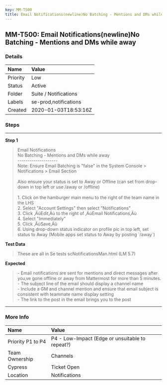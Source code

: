 ```yaml
---
key: MM-T500
title: Email Notifications(newline)No Batching - Mentions and DMs while away
---
```


## MM-T500: Email Notifications(newline)No Batching - Mentions and DMs while away

### Details

| Name     | Value                 |
| :------- | :-------------------- |
| Priority | Low                   |
| Status   | Active                |
| Folder   | Suite / Notifications |
| Labels   | se-prod,notifications |
| Created  | 2020-01-03T18:53:16Z  |

### Steps

<hr/>

**Step 1**

> <article>Email Notifications<br />No Batching - Mentions and DMs while away<br />--------------------<br />Note: Ensure Email Batching is &quot;false&quot; in the System Console &gt; Notifications &gt; Email Section<br /><br />Also ensure your status is set to Away or Offline (can set from drop-down in top left or use /away or /offline)<br /><br />1. Click on the hamburger main menu to the right of the team name in the LHS<br />2. Select &quot;Account Settings&quot; then select &quot;Notifications&quot;<br />3. Click &sbquo;&Auml;&uacute;Edit&sbquo;&Auml;&ugrave; to the right of &sbquo;&Auml;&uacute;Email Notifications&sbquo;&Auml;&ugrave;<br />4. Select &quot;Immediately&quot;<br />5. Click &sbquo;&Auml;&uacute;Save&sbquo;&Auml;&ugrave;<br />6. Using drop-down status indicator on profile pic in top left, set status to Away (Mobile apps set status to Away by posting `/away`)</article>

**Test Data**

> <article>These are all in Se tests scNotificationsMan.html (LM 5.7)</article>

**Expected**

> <article>- Email notifications are sent for mentions and direct messages after you&sbquo;ve gone offline or away from Mattermost for more than 5 minutes.<br />- The subject line of the email should display a channel name<br />- Include a GM and channel mention and ensure that email subject  is consistent with teammate name display setting <br />- The link to the post in the email brings you to the post</article>

<hr/>

### More Info

| Name              | Value                                           |
| :---------------- | :---------------------------------------------- |
| Priority P1 to P4 | P4 - Low-Impact (Edge or unsuitable to repeat?) |
| Team Ownership    | Channels                                        |
| Cypress           | Ticket Open                                     |
| Location          | Notifications                                   |
